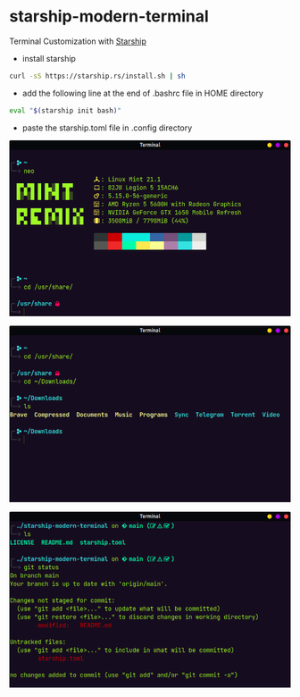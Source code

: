 # starship-modern-terminal

Terminal Customization with [Starship](https://starship.rs/guide/#%F0%9F%9A%80-installation)

* install starship

```bash
curl -sS https://starship.rs/install.sh | sh
```

* add the following line at the end of .bashrc file in HOME directory

```bash
eval "$(starship init bash)"
```

* paste the starship.toml file in .config directory

![](https://github.com/abhishek-mallav/starship-modern-terminal/blob/main/starship-terminal-01.png)

![](https://github.com/abhishek-mallav/starship-modern-terminal/blob/main/starship-terminal-02.png)

![](https://github.com/abhishek-mallav/starship-modern-terminal/blob/main/starship-terminal-03.png)
